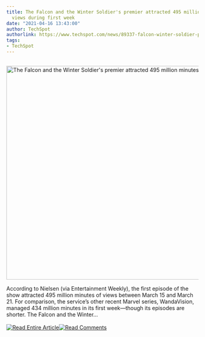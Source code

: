 ```yaml
---
title: The Falcon and the Winter Soldier's premier attracted 495 million minutes of
  views during first week
date: "2021-04-16 13:43:00"
author: TechSpot
authorlink: https://www.techspot.com/news/89337-falcon-winter-soldier-premier-attracted-495-million-minutes.html
tags:
- TechSpot
---
```

<a href="https://www.techspot.com/news/89337-falcon-winter-soldier-premier-attracted-495-million-minutes.html" target="_blank"><img src="https://static.techspot.com/images2/news/ts3_thumbs/2021/04/2021-04-16-ts3_thumbs-122.jpg" width="800" height="560" style="padding: 15px 0" title="The Falcon and the Winter Soldier's premier attracted 495 million minutes of views during first week" /></a><br />According to Nielsen (via Entertainment Weekly), the first episode of the show attracted 495 million minutes of views between March 15 and March 21. For comparison, the service’s other recent Marvel series, WandaVision, managed 434 million minutes in its first week—though its episodes are shorter. The Falcon and the Winter...<br /><br /><a href="https://www.techspot.com/news/89337-falcon-winter-soldier-premier-attracted-495-million-minutes.html"><img src="https://static.techspot.com/images/rss/rss_buttons_01.png" border="0" alt="Read Entire Article" /></a><a href="https://www.techspot.com/news/89337-falcon-winter-soldier-premier-attracted-495-million-minutes.html#comments"><img src="https://static.techspot.com/images/rss/rss_buttons_02.png" border="0" alt="Read Comments" /></a><br /><br />